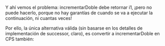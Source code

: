 Y ahí vemos el problema: incrementarDoble debe retornar i1, ¡pero no puede hacerlo, porque no hay garantías de cuando se va a ejecutar la continuación, ni cuantas veces!

Por ello, la única alternativa válida (sin basarse en los detalles de implementación de successor, claro), es convertir a incrementarDoble en CPS también: